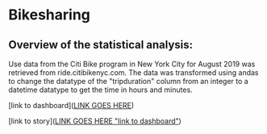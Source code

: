 # Bikesharing

## Overview of the statistical analysis:

Use data from the Citi Bike program in New York City for August 2019 was retrieved from ride.citibikenyc.com. The data was transformed using andas to change the datatype of the "tripduration" column from an integer to a datetime datatype to get the time in hours and minutes.


[link to dashboard]([LINK GOES HERE](https://public.tableau.com/app/profile/griselda1378/viz/NYCCitiBikeDashboard_16680451684360/NYCCitiBikeDashboard))

[link to story]([LINK GOES HERE "link to dashboard"](https://public.tableau.com/app/profile/griselda1378/viz/NYCStory_16680458689970/NYCStory#1))



